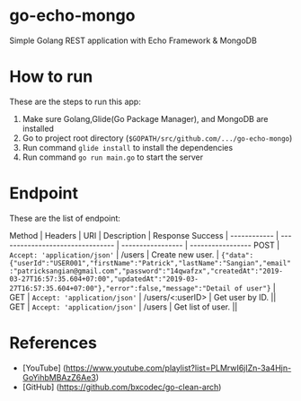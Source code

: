 # go-echo-mongo
Simple Golang REST application with Echo Framework & MongoDB

# How to run
These are the steps to run this app: 
1. Make sure Golang,Glide(Go Package Manager), and MongoDB are installed
2. Go to project root directory (```$GOPATH/src/github.com/.../go-echo-mongo```)
3. Run command ```glide install``` to install the dependencies
4. Run command ```go run main.go``` to start the server

# Endpoint
These are the list of endpoint:

Method       | Headers                          | URI               | Description       | Response Success |
------------ | -------------------------------- | ----------------- | -----------------
POST         | ```Accept: 'application/json'``` | /users            | Create new user.  | ```{"data":{"userId":"USER001","firstName":"Patrick","lastName":"Sangian","email":"patricksangian@gmail.com","password":"14qwafzx","createdAt":"2019-03-27T16:57:35.604+07:00","updatedAt":"2019-03-27T16:57:35.604+07:00"},"error":false,"message":"Detail of user"}``` |
GET          | ```Accept: 'application/json'``` | /users/<:userID>  | Get user by ID.   ||
GET          | ```Accept: 'application/json'``` | /users            | Get list of user. ||

# References
- [YouTube] (https://www.youtube.com/playlist?list=PLMrwI6jIZn-3a4Hjn-GoYihbMBAzZ6Ae3)
- [GitHub] (https://github.com/bxcodec/go-clean-arch)
